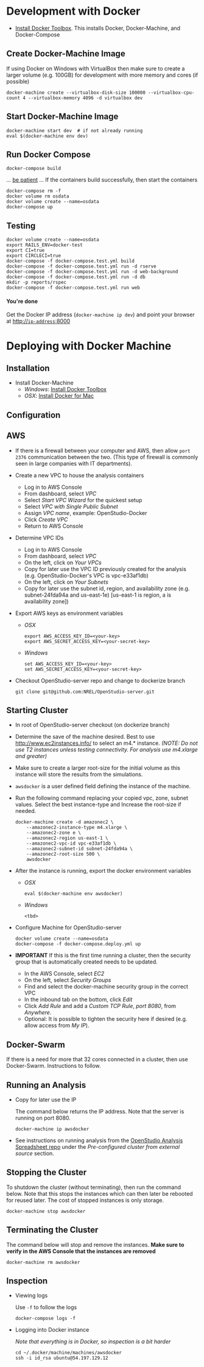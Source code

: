 # Development with Docker

* [Install Docker Toolbox](https://www.docker.com/products/docker-toolbox). This installs Docker, Docker-Machine, and Docker-Compose

## Create Docker-Machine Image
If using Docker on Windows with VirtualBox then make sure to create a larger volume (e.g. 100GB) for development with 
more memory and cores (if possible)


```
docker-machine create --virtualbox-disk-size 100000 --virtualbox-cpu-count 4 --virtualbox-memory 4096 -d virtualbox dev
```

## Start Docker-Machine Image
```
docker-machine start dev  # if not already running
eval $(docker-machine env dev)
```

## Run Docker Compose 
```
docker-compose build
```
... [be patient](https://www.youtube.com/watch?v=f4hkPn0Un_Q) ... If the containers build successfully, then start the containers

``` 
docker-compose rm -f
docker volume rm osdata
docker volume create --name=osdata
docker-compose up
```

## Testing

```
docker volume create --name=osdata
export RAILS_ENV=docker-test
export CI=true
export CIRCLECI=true
docker-compose -f docker-compose.test.yml build
docker-compose -f docker-compose.test.yml run -d rserve
docker-compose -f docker-compose.test.yml run -d web-background
docker-compose -f docker-compose.test.yml run -d db
mkdir -p reports/rspec
docker-compose -f docker-compose.test.yml run web
```

#### You're done ####
Get the Docker IP address (`docker-machine ip dev`) and point your browser at [http://`ip-address`:8000](http://`ip-address`:8000)


# Deploying with Docker Machine

## Installation

* Install Docker-Machine
    * *Windows*: [Install Docker Toolbox](https://www.docker.com/products/docker-toolbox)
    * *OSX*: [Install Docker for Mac](https://docs.docker.com/docker-for-mac/) 
    
## Configuration

## AWS

* If there is a firewall between your computer and AWS, then allow `port 2376` communication between the two. 
(This type of firewall is commonly seen in large companies with IT departments).
* Create a new VPC to house the analysis containers
    * Log in to AWS Console
    * From dashboard, select *VPC*
    * Select *Start VPC Wizard* for the quickest setup
    * Select *VPC with Single Public Subnet*
    * Assign *VPC name*, example: OpenStudio-Docker
    * Click *Create VPC*
    * Return to AWS Console
* Determine VPC IDs
    * Log in to AWS Console
    * From dashboard, select *VPC*
    * On the left, click on *Your VPCs*
    * Copy for later use the VPC ID previously created for the analysis (e.g. OpenStudio-Docker's VPC is vpc-e33af1db)
    * On the left, click on *Your Subnets*
    * Copy for later use the subnet id, region, and availability zone (e.g. subnet-24fda94a and us-east-1e)
    [us-east-1 is region, a is availability zone])
* Export AWS keys as environment variables
    * *OSX*
    
        ```
        export AWS_ACCESS_KEY_ID=<your-key>
        export AWS_SECRET_ACCESS_KEY=<your-secret-key>
        ```
    * *Windows*
    
        ```
        set AWS_ACCESS_KEY_ID=<your-key>
        set AWS_SECRET_ACCESS_KEY=<your-secret-key>
        ```
* Checkout OpenStudio-server repo and change to dockerize branch

    ```
    git clone git@github.com:NREL/OpenStudio-server.git
    ```
    
        
## Starting Cluster

* In root of OpenStudio-server checkout (on dockerize branch)
* Determine the save of the machine desired. Best to use http://www.ec2instances.info/ to select an m4.* instance. 
*(NOTE: Do not use T2 instances unless testing connectivity. For analysis use m4.xlarge and greater)*
* Make sure to create a larger root-size for the initial volume as this instance will store the results from the 
simulations.
* `awsdocker` is a user defined field defining the instance of the machine.
* Run the following command replacing your copied vpc, zone, subnet values. Select the best instance-type and Increase the root-size if needed.
       
    ```
    docker-machine create -d amazonec2 \
        --amazonec2-instance-type m4.xlarge \
        --amazonec2-zone e \
        --amazonec2-region us-east-1 \
        --amazonec2-vpc-id vpc-e33af1db \
        --amazonec2-subnet-id subnet-24fda94a \
        --amazonec2-root-size 500 \
        awsdocker
    ```    

* After the instance is running, export the docker environment variables
    * *OSX*
    
        ```
        eval $(docker-machine env awsdocker)
        ```
    * *Windows*
    
        ```
        <tbd>
        ```

* Configure Machine for OpenStudio-server
   
    ```
    docker volume create --name=osdata
    docker-compose -f docker-compose.deploy.yml up
    ```

* **IMPORTANT** If this is the first time running a cluster, then the security group that is automatically created needs
to be updated.
    * In the AWS Console, select *EC2*
    * On the left, select *Security Groups*
    * Find and select the docker-machine security group in the correct VPC
    * In the inbound tab on the bottom, click *Edit*
    * Click *Add Rule* and add a *Custom TCP Rule*, *port 8080*, from *Anywhere*.
    * Optional: It is possible to tighten the security here if desired (e.g. allow access from *My IP*). 

## Docker-Swarm
If there is a need for more that 32 cores connected in a cluster, then use Docker-Swarm. Instructions to follow.

## Running an Analysis

* Copy for later use the IP

    The command below returns the IP address. Note that the server is running on port 8080. 

    ```
    docker-machine ip awsdocker
    ```

* See instructions on running analysis from the [OpenStudio Analysis Spreadsheet repo](https://github.com/NREL/OpenStudio-analysis-spreadsheet#running-analyses)
under the *Pre-configured cluster from external source* section.

## Stopping the Cluster

To shutdown the cluster (without terminating), then run the command below. Note that this stops the instances which can
then later be rebooted for reused later. The cost of stopped instances is only storage.

```
docker-machine stop awsdocker
```


## Terminating the Cluster

The command below will stop and remove the instances. **Make sure to verify in the AWS Console that the instances are 
removed**

```
docker-machine rm awsdocker
```


## Inspection

* Viewing logs
    
    Use `-f` to follow the logs

    ```
    docker-compose logs -f
    ```
* Logging into Docker instance

    *Note that everything is in Docker, so inspection is a bit harder*
    
    ```
    cd ~/.docker/machine/machines/awsdocker
    ssh -i id_rsa ubuntu@54.197.129.12
    ```

    


